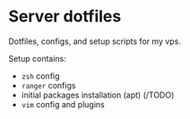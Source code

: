 # Server dotfiles

Dotfiles, configs, and setup scripts for my vps.

Setup contains:
- `zsh` config
- `ranger` configs
- initial packages installation (apt) (/TODO) 
- `vim` config and plugins
